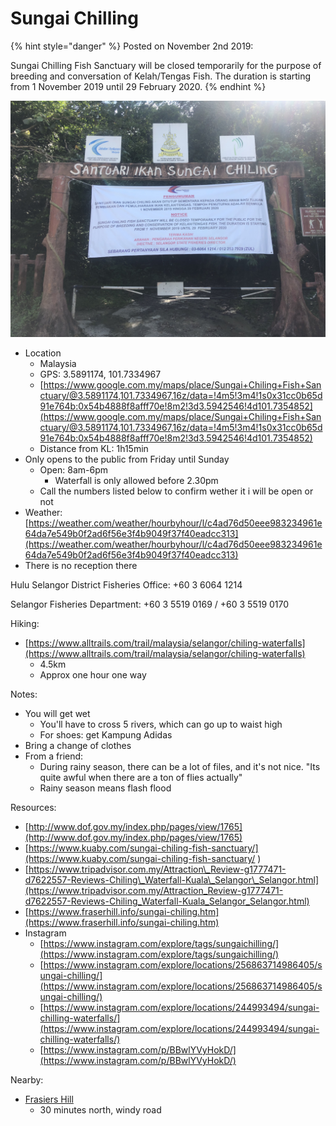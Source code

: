 # Sungai Chilling

{% hint style="danger" %}
Posted on November 2nd 2019:

Sungai Chilling Fish Sanctuary will be closed temporarily for the purpose of breeding and conversation of Kelah/Tengas Fish. The duration is starting from 1 November 2019 until 29 February 2020.
{% endhint %}

![](../../../.gitbook/assets/img_7128.jpg)

* Location
  * Malaysia
  * GPS: 3.5891174, 101.7334967
  * [https://www.google.com.my/maps/place/Sungai+Chiling+Fish+Sanctuary/@3.5891174,101.7334967,16z/data=!4m5!3m4!1s0x31cc0b65d91e764b:0x54b4888f8afff70e!8m2!3d3.5942546!4d101.7354852](https://www.google.com.my/maps/place/Sungai+Chiling+Fish+Sanctuary/@3.5891174,101.7334967,16z/data=!4m5!3m4!1s0x31cc0b65d91e764b:0x54b4888f8afff70e!8m2!3d3.5942546!4d101.7354852)
  * Distance from KL: 1h15min
* Only opens to the public from Friday until Sunday
  * Open: 8am-6pm
    * Waterfall is only allowed before 2.30pm
  * Call the numbers listed below to confirm wether it i will be open or not
* Weather: [https://weather.com/weather/hourbyhour/l/c4ad76d50eee983234961e64da7e549b0f2ad6f56e3f4b9049f37f40eadcc313](https://weather.com/weather/hourbyhour/l/c4ad76d50eee983234961e64da7e549b0f2ad6f56e3f4b9049f37f40eadcc313)
* There is no reception there

Hulu Selangor District Fisheries Office: +60 3 6064 1214

Selangor Fisheries Department: +60 3 5519 0169 / +60 3 5519 0170

Hiking:

* [https://www.alltrails.com/trail/malaysia/selangor/chiling-waterfalls](https://www.alltrails.com/trail/malaysia/selangor/chiling-waterfalls)
  * 4.5km
  * Approx one hour one way

Notes:

* You will get wet
  * You'll have to cross 5 rivers, which can go up to waist high
  * For shoes: get Kampung Adidas
* Bring a change of clothes
* From a friend:
  * During rainy season, there can be a lot of files, and it's not nice. "Its quite awful when there are a ton of flies actually"
  * Rainy season means flash flood

Resources:

* [http://www.dof.gov.my/index.php/pages/view/1765](http://www.dof.gov.my/index.php/pages/view/1765)
* [https://www.kuaby.com/sungai-chiling-fish-sanctuary/](https://www.kuaby.com/sungai-chiling-fish-sanctuary/
  )
* [https://www.tripadvisor.com.my/Attraction\_Review-g1777471-d7622557-Reviews-Chiling\_Waterfall-Kuala\_Selangor\_Selangor.html](https://www.tripadvisor.com.my/Attraction_Review-g1777471-d7622557-Reviews-Chiling_Waterfall-Kuala_Selangor_Selangor.html)
* [https://www.fraserhill.info/sungai-chiling.htm](https://www.fraserhill.info/sungai-chiling.htm)
* Instagram
  * [https://www.instagram.com/explore/tags/sungaichilling/](https://www.instagram.com/explore/tags/sungaichilling/)
  * [https://www.instagram.com/explore/locations/256863714986405/sungai-chilling/](https://www.instagram.com/explore/locations/256863714986405/sungai-chilling/)
  * [https://www.instagram.com/explore/locations/244993494/sungai-chilling-waterfalls/](https://www.instagram.com/explore/locations/244993494/sungai-chilling-waterfalls/)
  * [https://www.instagram.com/p/BBwlYVyHokD/](https://www.instagram.com/p/BBwlYVyHokD/)

Nearby:

* [Frasiers Hill](https://www.google.com.my/maps/place/Fraser's+Hill+Clock+Tower/@3.7100633,101.735713,18.4z/data=!4m5!3m4!1s0x31cbf4e4396a8045:0xb2c89ab483c3f753!8m2!3d3.7118707!4d101.7364454)
  * 30 minutes north, windy road

